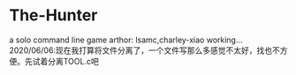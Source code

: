 # The-Hunter
a solo command line game
arthor: lsamc,charley-xiao
working...
2020/06/06:现在我打算将文件分离了，一个文件写那么多感觉不太好，找也不方便。先试着分离TOOL.c吧
